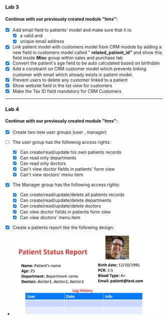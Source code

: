 
### Lab 3
#### Continue with our previously created module "hms":

- [x]  Add email field to patients' model and make sure that it is:
   - [x]  a valid and
   - [x]  unique email address
- [x]  Link patient model with customers model from CRM module by adding a new field in customers model called "
  **related_patient_id"** and show this field inside **Misc** group within sales and purchase tab
- [x]  Convert the patient's age field to be auto calculated based on birthdate
- [x]  Add a constraint on CRM customer model which prevents linking customer with email which already exists in patient
  model.
- [x]  Prevent users to delete any customer linked to a patient
- [x] Show website field in the list view for customers
- [x]  Make the Tax ID field mandatory for CRM Customers
___

### Lab 4
#### Continue with our previously created module "hms":

- [x]  Create two new user groups (user , manager)

- [ ]  The user group has the following access rights:
    - [x]  Can create/read/update his own patients records
    - [x]  Can read only departments
    - [x]  Can read only doctors
    - [x]  Can't view doctor fields in patients' form view
    - [x]  Can't view doctors' menu item
   
- [x]  The Manager group has the following access rights:
    - [x]  Can create/read/update/delete all patients records
    - [x]  Can create/read/update/delete departments
    - [x]  Can create/read/update/delete doctors
    - [x]  Can view doctor fields in patients form view
    - [x]  Can view doctors' menu item
   
- [x]  Create a patients report like the following design:
- ![img.png](img.png)